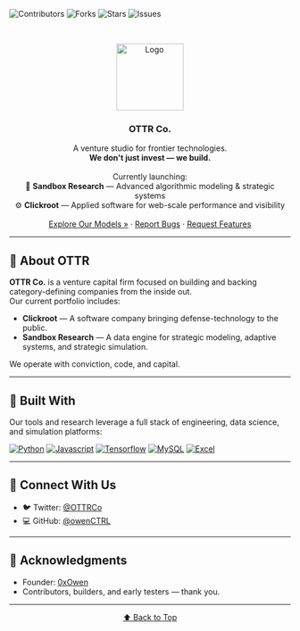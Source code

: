 <a name="readme-top"></a>

<!-- SHIELDS -->
![Contributors][contributors-shield]
![Forks][forks-shield]
![Stars][stars-shield]
![Issues][issues-shield]

<br />
<p align="center">
  <img src="https://github.com/owenCTRL/misc/ottr.png" alt="Logo" width="120" />
</p>

<h3 align="center">OTTR Co.</h3>

<p align="center">
  A venture studio for frontier technologies.
  <br />
  <strong>We don't just invest — we build.</strong>
  <br /><br />
  Currently launching:
  <br />
  🧠 <strong>Sandbox Research</strong> — Advanced algorithmic modeling & strategic systems<br />
  ⚙️ <strong>Clickroot</strong> — Applied software for web-scale performance and visibility
  <br /><br />
  <a href="https://github.com/owenCTRL/OTTR/tree/main/models">Explore Our Models »</a>
  ·
  <a href="https://github.com/owenCTRL/OTTR/issues">Report Bugs</a>
  ·
  <a href="https://github.com/owenCTRL/OTTR/issues">Request Features</a>
</p>

---

## 🧭 About OTTR

**OTTR Co.** is a venture capital firm focused on building and backing category-defining companies from the inside out.  
Our current portfolio includes:

- **Clickroot** — A software company bringing defense-technology to the public.
- **Sandbox Research** — A data engine for strategic modeling, adaptive systems, and strategic simulation.

We operate with conviction, code, and capital.

---

## 🔧 Built With

Our tools and research leverage a full stack of engineering, data science, and simulation platforms:

[![Python][Python.org]][Python-url]
[![Javascript][Javascript.com]][Javascript-url]
[![Tensorflow][Tensorflow.org]][Tensorflow-url]
[![MySQL][MySQL.com]][MySQL-url]
[![Excel][Excel.com]][Excel-url]

---

## 🤝 Connect With Us

- 🐦 Twitter: [@OTTRCo](https://twitter.com/ottrco)  
- 💻 GitHub: [@owenCTRL](https://github.com/owenAPI)

---

## 🌱 Acknowledgments

- Founder: [0xOwen](https://x.com/0xOwen)
- Contributors, builders, and early testers — thank you.

---

<p align="center"><a href="#readme-top">⬆️ Back to Top</a></p>

<!-- MARKDOWN LINKS & IMAGES -->
[contributors-shield]: https://img.shields.io/github/contributors/owenAPI/SandboxResearch.svg?style=for-the-badge
[contributors-url]: https://github.com/owenAPI/SandboxResearch/graphs/contributors
[forks-shield]: https://img.shields.io/github/forks/owenAPI/SandboxResearch.svg?style=for-the-badge
[forks-url]: https://github.com/owenAPI/SandboxResearch/network/members
[stars-shield]: https://img.shields.io/github/stars/owenAPI/SandboxResearch.svg?style=for-the-badge
[stars-url]: https://github.com/owenAPI/SandboxResearch/stargazers
[issues-shield]: https://img.shields.io/github/issues/owenAPI/SandboxResearch.svg?style=for-the-badge
[issues-url]: https://github.com/owenAPI/SandboxResearch/issues
[linkedin-shield]: https://img.shields.io/badge/-LinkedIn-black.svg?style=for-the-badge&logo=linkedin&colorB=555
[linkedin-url]: https://linkedin.com/company/ottrcorp

[Python.org]: https://img.shields.io/badge/Python-3776AB?style=for-the-badge&logo=python&logoColor=white
[Python-url]: https://Python.org
[Javascript.com]: https://img.shields.io/badge/JavaScript-F7DF1E?style=for-the-badge&logo=javascript&logoColor=black
[Javascript-url]: https://Javascript.com
[Tensorflow.org]: https://img.shields.io/badge/TensorFlow-FF6F00?style=for-the-badge&logo=tensorflow&logoColor=white
[Tensorflow-url]: https://www.tensorflow.org/
[MySQL.com]: https://img.shields.io/badge/MySQL-00000F?style=for-the-badge&logo=mysql&logoColor=white
[MySQL-url]: https://MySQL.com/
[Excel.com]: https://img.shields.io/badge/Microsoft_Excel-217346?style=for-the-badge&logo=microsoft-excel&logoColor=white
[Excel-url]: https://www.microsoft.com/en-us/microsoft-365/excel
